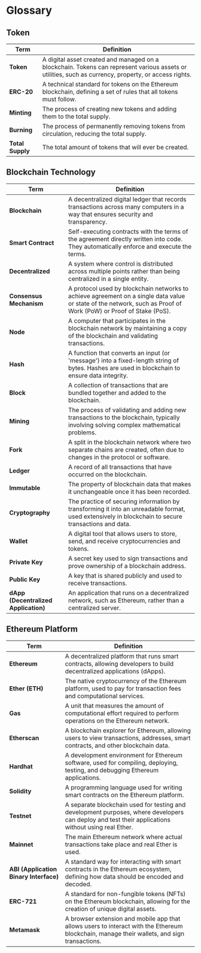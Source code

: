 # Glossary

## Token

| Term          | Definition                                                                                           |
|---------------|------------------------------------------------------------------------------------------------------|
| **Token**     | A digital asset created and managed on a blockchain. Tokens can represent various assets or utilities, such as currency, property, or access rights. |
| **ERC-20**    | A technical standard for tokens on the Ethereum blockchain, defining a set of rules that all tokens must follow. |
| **Minting**   | The process of creating new tokens and adding them to the total supply.                              |
| **Burning**   | The process of permanently removing tokens from circulation, reducing the total supply.              |
| **Total Supply** | The total amount of tokens that will ever be created.                                             |

## Blockchain Technology

| Term               | Definition                                                                                           |
|--------------------|------------------------------------------------------------------------------------------------------|
| **Blockchain**     | A decentralized digital ledger that records transactions across many computers in a way that ensures security and transparency. |
| **Smart Contract** | Self-executing contracts with the terms of the agreement directly written into code. They automatically enforce and execute the terms. |
| **Decentralized**  | A system where control is distributed across multiple points rather than being centralized in a single entity. |
| **Consensus Mechanism** | A protocol used by blockchain networks to achieve agreement on a single data value or state of the network, such as Proof of Work (PoW) or Proof of Stake (PoS). |
| **Node**           | A computer that participates in the blockchain network by maintaining a copy of the blockchain and validating transactions. |
| **Hash**           | A function that converts an input (or 'message') into a fixed-length string of bytes. Hashes are used in blockchain to ensure data integrity. |
| **Block**          | A collection of transactions that are bundled together and added to the blockchain.                  |
| **Mining**         | The process of validating and adding new transactions to the blockchain, typically involving solving complex mathematical problems. |
| **Fork**           | A split in the blockchain network where two separate chains are created, often due to changes in the protocol or software. |
| **Ledger**         | A record of all transactions that have occurred on the blockchain.                                   |
| **Immutable**      | The property of blockchain data that makes it unchangeable once it has been recorded.                |
| **Cryptography**   | The practice of securing information by transforming it into an unreadable format, used extensively in blockchain to secure transactions and data. |
| **Wallet**         | A digital tool that allows users to store, send, and receive cryptocurrencies and tokens.            |
| **Private Key**    | A secret key used to sign transactions and prove ownership of a blockchain address.                  |
| **Public Key**     | A key that is shared publicly and used to receive transactions.                                      |
| **dApp (Decentralized Application)** | An application that runs on a decentralized network, such as Ethereum, rather than a centralized server. |

## Ethereum Platform

| Term               | Definition                                                                                           |
|--------------------|------------------------------------------------------------------------------------------------------|
| **Ethereum**       | A decentralized platform that runs smart contracts, allowing developers to build decentralized applications (dApps). |
| **Ether (ETH)**    | The native cryptocurrency of the Ethereum platform, used to pay for transaction fees and computational services. |
| **Gas**            | A unit that measures the amount of computational effort required to perform operations on the Ethereum network. |
| **Etherscan**      | A blockchain explorer for Ethereum, allowing users to view transactions, addresses, smart contracts, and other blockchain data. |
| **Hardhat**        | A development environment for Ethereum software, used for compiling, deploying, testing, and debugging Ethereum applications. |
| **Solidity**       | A programming language used for writing smart contracts on the Ethereum platform.                     |
| **Testnet**        | A separate blockchain used for testing and development purposes, where developers can deploy and test their applications without using real Ether. |
| **Mainnet**        | The main Ethereum network where actual transactions take place and real Ether is used.                |
| **ABI (Application Binary Interface)** | A standard way for interacting with smart contracts in the Ethereum ecosystem, defining how data should be encoded and decoded. |
| **ERC-721**        | A standard for non-fungible tokens (NFTs) on the Ethereum blockchain, allowing for the creation of unique digital assets. |
| **Metamask**       | A browser extension and mobile app that allows users to interact with the Ethereum blockchain, manage their wallets, and sign transactions. |